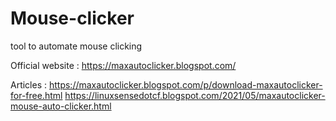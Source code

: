 # Mouse-clicker
tool to automate mouse clicking

Official website :
https://maxautoclicker.blogspot.com/


Articles :
https://maxautoclicker.blogspot.com/p/download-maxautoclicker-for-free.html
https://linuxsensedotcf.blogspot.com/2021/05/maxautoclicker-mouse-auto-clicker.html
